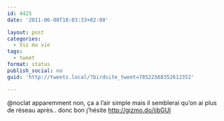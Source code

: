 ```yaml
---
id: 4425
date: '2011-06-08T18:03:33+02:00'

layout: post
categories:
  - Vis ma vie
tags:
  - tweet
format: status
publish_social: no
guid: 'http://tweets.local/?birdsite_tweet=78522568352612352'

---
```


@noclat apparemment non, ça a l’air simple mais il semblerai qu’on ai plus de réseau après.. donc bon j’hésite http://gizmo.do/ijbGUl